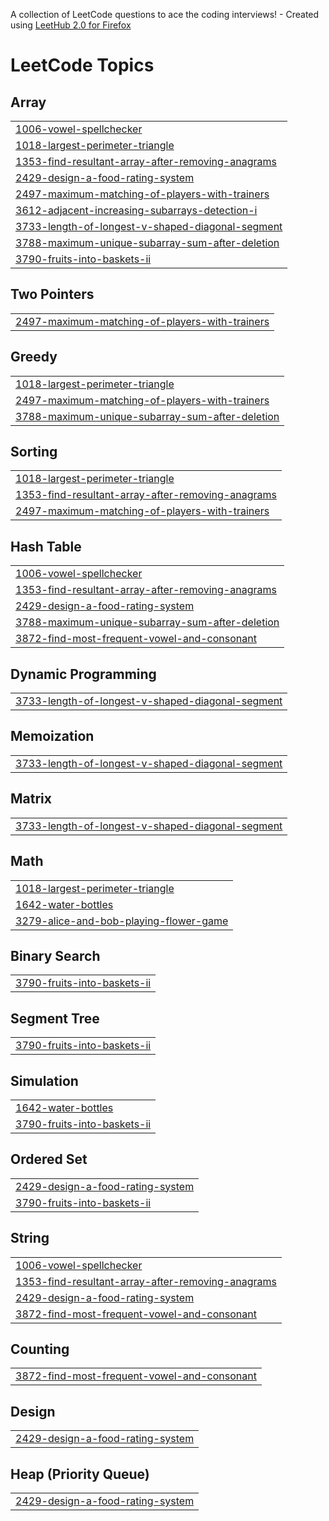 A collection of LeetCode questions to ace the coding interviews! - Created using [LeetHub 2.0 for Firefox](https://github.com/maitreya2954/LeetHub-2.0-Firefox)
<!---LeetCode Topics Start-->
# LeetCode Topics
## Array
|  |
| ------- |
| [1006-vowel-spellchecker](https://github.com/realslimtaek/leetcode/tree/master/1006-vowel-spellchecker) |
| [1018-largest-perimeter-triangle](https://github.com/realslimtaek/leetcode/tree/master/1018-largest-perimeter-triangle) |
| [1353-find-resultant-array-after-removing-anagrams](https://github.com/realslimtaek/leetcode/tree/master/1353-find-resultant-array-after-removing-anagrams) |
| [2429-design-a-food-rating-system](https://github.com/realslimtaek/leetcode/tree/master/2429-design-a-food-rating-system) |
| [2497-maximum-matching-of-players-with-trainers](https://github.com/realslimtaek/leetcode/tree/master/2497-maximum-matching-of-players-with-trainers) |
| [3612-adjacent-increasing-subarrays-detection-i](https://github.com/realslimtaek/leetcode/tree/master/3612-adjacent-increasing-subarrays-detection-i) |
| [3733-length-of-longest-v-shaped-diagonal-segment](https://github.com/realslimtaek/leetcode/tree/master/3733-length-of-longest-v-shaped-diagonal-segment) |
| [3788-maximum-unique-subarray-sum-after-deletion](https://github.com/realslimtaek/leetcode/tree/master/3788-maximum-unique-subarray-sum-after-deletion) |
| [3790-fruits-into-baskets-ii](https://github.com/realslimtaek/leetcode/tree/master/3790-fruits-into-baskets-ii) |
## Two Pointers
|  |
| ------- |
| [2497-maximum-matching-of-players-with-trainers](https://github.com/realslimtaek/leetcode/tree/master/2497-maximum-matching-of-players-with-trainers) |
## Greedy
|  |
| ------- |
| [1018-largest-perimeter-triangle](https://github.com/realslimtaek/leetcode/tree/master/1018-largest-perimeter-triangle) |
| [2497-maximum-matching-of-players-with-trainers](https://github.com/realslimtaek/leetcode/tree/master/2497-maximum-matching-of-players-with-trainers) |
| [3788-maximum-unique-subarray-sum-after-deletion](https://github.com/realslimtaek/leetcode/tree/master/3788-maximum-unique-subarray-sum-after-deletion) |
## Sorting
|  |
| ------- |
| [1018-largest-perimeter-triangle](https://github.com/realslimtaek/leetcode/tree/master/1018-largest-perimeter-triangle) |
| [1353-find-resultant-array-after-removing-anagrams](https://github.com/realslimtaek/leetcode/tree/master/1353-find-resultant-array-after-removing-anagrams) |
| [2497-maximum-matching-of-players-with-trainers](https://github.com/realslimtaek/leetcode/tree/master/2497-maximum-matching-of-players-with-trainers) |
## Hash Table
|  |
| ------- |
| [1006-vowel-spellchecker](https://github.com/realslimtaek/leetcode/tree/master/1006-vowel-spellchecker) |
| [1353-find-resultant-array-after-removing-anagrams](https://github.com/realslimtaek/leetcode/tree/master/1353-find-resultant-array-after-removing-anagrams) |
| [2429-design-a-food-rating-system](https://github.com/realslimtaek/leetcode/tree/master/2429-design-a-food-rating-system) |
| [3788-maximum-unique-subarray-sum-after-deletion](https://github.com/realslimtaek/leetcode/tree/master/3788-maximum-unique-subarray-sum-after-deletion) |
| [3872-find-most-frequent-vowel-and-consonant](https://github.com/realslimtaek/leetcode/tree/master/3872-find-most-frequent-vowel-and-consonant) |
## Dynamic Programming
|  |
| ------- |
| [3733-length-of-longest-v-shaped-diagonal-segment](https://github.com/realslimtaek/leetcode/tree/master/3733-length-of-longest-v-shaped-diagonal-segment) |
## Memoization
|  |
| ------- |
| [3733-length-of-longest-v-shaped-diagonal-segment](https://github.com/realslimtaek/leetcode/tree/master/3733-length-of-longest-v-shaped-diagonal-segment) |
## Matrix
|  |
| ------- |
| [3733-length-of-longest-v-shaped-diagonal-segment](https://github.com/realslimtaek/leetcode/tree/master/3733-length-of-longest-v-shaped-diagonal-segment) |
## Math
|  |
| ------- |
| [1018-largest-perimeter-triangle](https://github.com/realslimtaek/leetcode/tree/master/1018-largest-perimeter-triangle) |
| [1642-water-bottles](https://github.com/realslimtaek/leetcode/tree/master/1642-water-bottles) |
| [3279-alice-and-bob-playing-flower-game](https://github.com/realslimtaek/leetcode/tree/master/3279-alice-and-bob-playing-flower-game) |
## Binary Search
|  |
| ------- |
| [3790-fruits-into-baskets-ii](https://github.com/realslimtaek/leetcode/tree/master/3790-fruits-into-baskets-ii) |
## Segment Tree
|  |
| ------- |
| [3790-fruits-into-baskets-ii](https://github.com/realslimtaek/leetcode/tree/master/3790-fruits-into-baskets-ii) |
## Simulation
|  |
| ------- |
| [1642-water-bottles](https://github.com/realslimtaek/leetcode/tree/master/1642-water-bottles) |
| [3790-fruits-into-baskets-ii](https://github.com/realslimtaek/leetcode/tree/master/3790-fruits-into-baskets-ii) |
## Ordered Set
|  |
| ------- |
| [2429-design-a-food-rating-system](https://github.com/realslimtaek/leetcode/tree/master/2429-design-a-food-rating-system) |
| [3790-fruits-into-baskets-ii](https://github.com/realslimtaek/leetcode/tree/master/3790-fruits-into-baskets-ii) |
## String
|  |
| ------- |
| [1006-vowel-spellchecker](https://github.com/realslimtaek/leetcode/tree/master/1006-vowel-spellchecker) |
| [1353-find-resultant-array-after-removing-anagrams](https://github.com/realslimtaek/leetcode/tree/master/1353-find-resultant-array-after-removing-anagrams) |
| [2429-design-a-food-rating-system](https://github.com/realslimtaek/leetcode/tree/master/2429-design-a-food-rating-system) |
| [3872-find-most-frequent-vowel-and-consonant](https://github.com/realslimtaek/leetcode/tree/master/3872-find-most-frequent-vowel-and-consonant) |
## Counting
|  |
| ------- |
| [3872-find-most-frequent-vowel-and-consonant](https://github.com/realslimtaek/leetcode/tree/master/3872-find-most-frequent-vowel-and-consonant) |
## Design
|  |
| ------- |
| [2429-design-a-food-rating-system](https://github.com/realslimtaek/leetcode/tree/master/2429-design-a-food-rating-system) |
## Heap (Priority Queue)
|  |
| ------- |
| [2429-design-a-food-rating-system](https://github.com/realslimtaek/leetcode/tree/master/2429-design-a-food-rating-system) |
<!---LeetCode Topics End-->